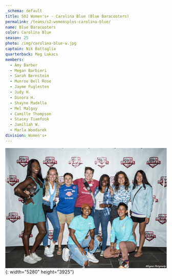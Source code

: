 ```yaml
---
_schema: default
title: S02 Women's+ - Carolina Blue (Blue Baracooters)
permalink: /teams/s2-womensplus-carolina-blue/
name: Blue Baracooters
color: Carolina Blue
season: 25
photo: /img/carolina-blue-w.jpg
captain: Nik Battaglia
quarterback: Meg Lukacs
members:
  - Amy Barber
  - Megan Barbieri
  - Sarah Bernstein
  - Munroe Bell Rose
  - Jayme Fuglesten
  - Judy H.
  - Dinora H.
  - Shayne Madella
  - Mel Malguy
  - Camille Thompson
  - Stacey Tiamfook
  - Jamiliah W.
  - Marla Woodarek
division: Women's+
---
```

![](/img/carolina-blue-w.jpg){: width="5280" height="3925"}